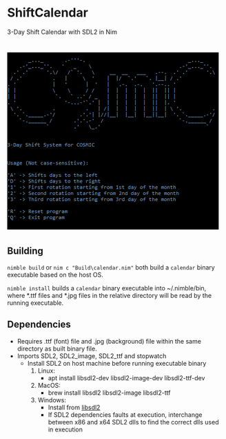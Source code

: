 # ShiftCalendar
3-Day Shift Calendar with SDL2 in Nim

# ![Running Binary File](Calendar.png)

## Building

`nimble build` or `nim c "Build\calendar.nim"` both build a `calendar`
binary executable based on the host OS.

`nimble install` builds a `calendar` binary executable into ~/.nimble/bin, where \*.ttf files and \*.jpg files in the relative directory will be read by the running executable.

## Dependencies

- Requires .ttf (font) file and .jpg (background) file within the same directory as built binary file.
- Imports SDL2, SDL2_image, SDL2_ttf and stopwatch
	- Install SDL2 on host machine before running executable binary
		1. Linux:
			- apt install libsdl2-dev libsdl2-image-dev libsdl2-ttf-dev
		2. MacOS:
			- brew install libsdl2 libsdl2-image libsdl2-ttf
		3. Windows:
			- Install from [libsdl2](https://www.libsdl.org/download-2.0.php)
			- If SDL2 dependencies faults at execution, interchange between x86 and x64 SDL2 dlls to find the correct dlls used in execution
